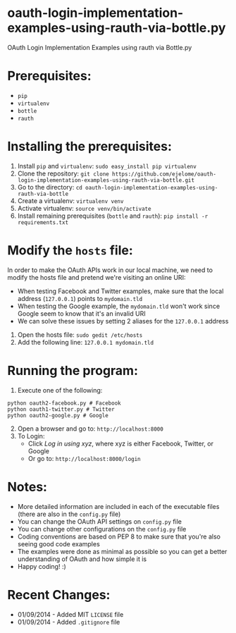 oauth-login-implementation-examples-using-rauth-via-bottle.py
=============================================================

OAuth Login Implementation Examples using rauth via Bottle.py

Prerequisites:
==============
* `pip`
* `virtualenv`
* `bottle`
* `rauth`

Installing the prerequisites:
=============================
1. Install `pip` and `virtualenv`: `sudo easy_install pip virtualenv`
2. Clone the repository: `git clone https://github.com/ejelome/oauth-login-implementation-examples-using-rauth-via-bottle.git`
3. Go to the directory: `cd oauth-login-implementation-examples-using-rauth-via-bottle`
4. Create a virtualenv: `virtualenv venv`
5. Activate virtualenv: `source venv/bin/activate`
6. Install remaining prerequisites (`bottle` and `rauth`): `pip install -r requirements.txt`

Modify the `hosts` file:
========================
In order to make the OAuth APIs work in our local machine, we need to modify the hosts file and pretend we're visiting an online URI:
* When testing Facebook and Twitter examples, make sure that the local address (`127.0.0.1`) points to `mydomain.tld`
* When testing the Google example, the `mydomain.tld` won't work since Google seem to know that it's an invalid URI
* We can solve these issues by setting 2 aliases for the `127.0.0.1` address

1. Open the hosts file: `sudo gedit /etc/hosts`
2. Add the following line: `127.0.0.1 mydomain.tld`

Running the program:
====================
1. Execute one of the following:
```
python oauth2-facebook.py # Facebook
python oauth1-twitter.py # Twitter
python oauth2-google.py # Google
```

2. Open a browser and go to: `http://localhost:8000`
3. To Login:
   * Click *Log in using xyz*, where xyz is either Facebook, Twitter, or Google
   * Or go to: `http://localhost:8000/login`

Notes:
======
* More detailed information are included in each of the executable files (there are also in the `config.py` file)
* You can change the OAuth API settings on `config.py` file
* You can change other configurations on the `config.py` file
* Coding conventions are based on PEP 8 to make sure that you're also seeing good code examples
* The examples were done as minimal as possible so you can get a better understanding of OAuth and how simple it is
* Happy coding! :)

Recent Changes:
===============
* 01/09/2014 - Added MIT `LICENSE` file
* 01/09/2014 - Added `.gitignore` file
